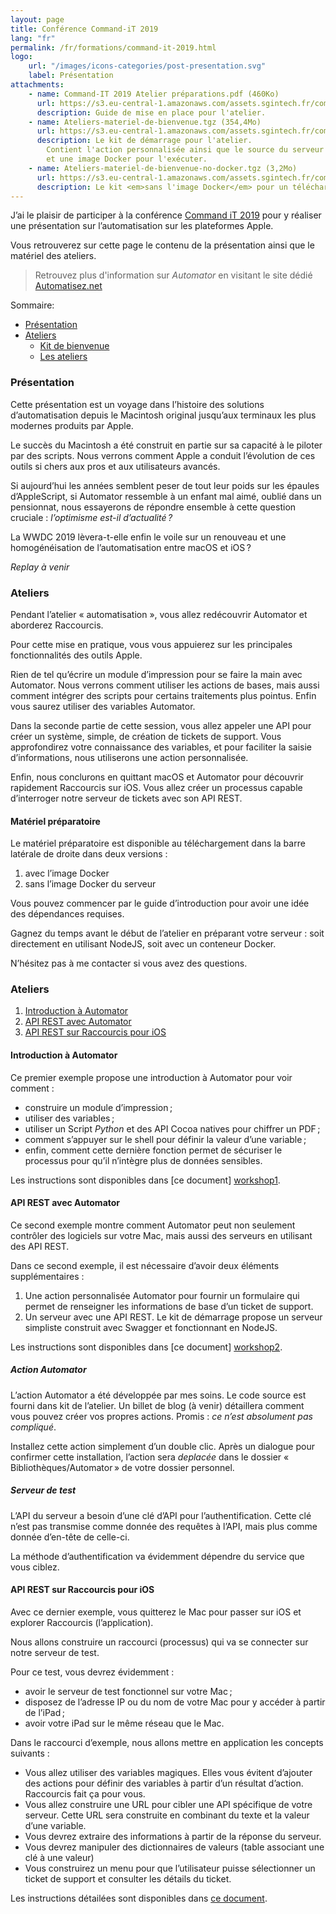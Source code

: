 ```yaml
---
layout: page
title: Conférence Command-iT 2019
lang: "fr"
permalink: /fr/formations/command-it-2019.html
logo: 
    url: "/images/icons-categories/post-presentation.svg"
    label: Présentation
attachments:
    - name: Command-IT 2019 Atelier préparations.pdf (460Ko)
      url: https://s3.eu-central-1.amazonaws.com/assets.sgintech.fr/command-it/Command-IT+2019+Atelier+préparations.pdf
      description: Guide de mise en place pour l'atelier.
    - name: Ateliers-materiel-de-bienvenue.tgz (354,4Mo)
      url: https://s3.eu-central-1.amazonaws.com/assets.sgintech.fr/command-it/Ateliers-materiel-de-bienvenue.tgz
      description: Le kit de démarrage pour l'atelier. 
        Contient l'action personnalisée ainsi que le source du serveur
        et une image Docker pour l'exécuter.
    - name: Ateliers-materiel-de-bienvenue-no-docker.tgz (3,2Mo)
      url: https://s3.eu-central-1.amazonaws.com/assets.sgintech.fr/command-it/Ateliers-materiel-de-bienvenue-no-docker.tgz
      description: Le kit <em>sans l'image Docker</em> pour un téléchargement plus léger.
---
```


J’ai le plaisir de participer à la conférence [Command iT 2019][cit] pour 
y réaliser une présentation sur l’automatisation sur les plateformes Apple.

Vous retrouverez sur cette page le contenu de la présentation ainsi que
le matériel des ateliers.

> Retrouvez plus d'information sur _Automator_ en visitant le site
> dédié [Automatisez.net](https://Automatisez.net)

Sommaire:

- [Présentation](#presentation)
- [Ateliers](#workshops)
    - [Kit de bienvenue](#welcome)
    - [Les ateliers](#go)

<div id="presentation"></div>

### Présentation

Cette présentation est un voyage dans l’histoire des solutions 
d’automatisation depuis le Macintosh original jusqu’aux terminaux 
les plus modernes produits par Apple.

Le succès du Macintosh a été construit en partie sur sa capacité à
le piloter par des scripts. 
Nous verrons comment Apple a conduit l’évolution de ces outils si 
chers aux pros et aux utilisateurs avancés.

Si aujourd’hui les années semblent peser de tout leur poids sur les 
épaules d’AppleScript, si Automator ressemble à un enfant mal aimé, 
oublié dans un pensionnat, nous essayerons de répondre ensemble à cette 
question cruciale : _l’optimisme est-il d’actualité ?_

La WWDC 2019 lèvera-t-elle enfin le voile sur un renouveau 
et une homogénéisation de l’automatisation entre macOS et iOS ?

_Replay à venir_

<div id="workshops"></div>

### Ateliers

Pendant l’atelier « automatisation », vous allez redécouvrir Automator 
et aborderez Raccourcis. 

Pour cette mise en pratique, vous vous appuierez sur les principales 
fonctionnalités des outils Apple.

Rien de tel qu’écrire un module d’impression pour se faire la main 
avec Automator. 
Nous verrons comment utiliser les actions de bases, mais aussi 
comment intégrer des scripts pour certains traitements plus pointus.
Enfin vous saurez utiliser des variables Automator.

Dans la seconde partie de cette session, vous allez appeler une API 
pour créer un système, simple, de création de tickets de support. 
Vous approfondirez votre connaissance des variables, et pour faciliter la 
saisie d’informations, nous utiliserons une action personnalisée.

Enfin, nous conclurons en quittant macOS et Automator pour découvrir 
rapidement Raccourcis sur iOS. 
Vous allez créer un processus capable d’interroger notre serveur de 
tickets avec son API REST.

<div id="welcome"></div>

#### Matériel préparatoire

Le matériel préparatoire est disponible au téléchargement dans la barre latérale
de droite dans deux versions :

1. avec l’image Docker
2. sans l’image Docker du serveur

Vous pouvez commencer par le guide d’introduction pour avoir une idée des
dépendances requises.

Gagnez du temps avant le début de l’atelier en préparant votre serveur : 
soit directement en utilisant NodeJS, soit avec un conteneur Docker.

N’hésitez pas à me contacter si vous avez des questions.

<div id="go"></div>

### Ateliers

1. [Introduction à Automator](#wk1)
2. [API REST avec Automator](#wk2)
3. [API REST sur Raccourcis pour iOS](#wk3)

<div id="wk1"></div>

#### Introduction à Automator


Ce premier exemple propose une introduction à Automator pour voir comment :

- construire un module d’impression ;
- utiliser des variables ;
- utiliser un Script _Python_ et des API Cocoa natives pour chiffrer un PDF ;
- comment s’appuyer sur le shell pour définir la valeur d’une variable ;
- enfin, comment cette dernière fonction permet de sécuriser le processus pour qu’il n’intègre plus de données sensibles. 

Les instructions sont disponibles dans [ce document] [workshop1].


<div id="wk2"></div>

#### API REST avec Automator

Ce second exemple montre comment Automator peut non seulement contrôler des
logiciels sur votre Mac, mais aussi des serveurs en utilisant des API REST.

Dans ce second exemple, il est nécessaire d’avoir deux éléments supplémentaires :

1. Une action personnalisée Automator pour fournir un formulaire
   qui permet de renseigner les informations de base d’un ticket de support.
2. Un serveur avec une API REST. 
   Le kit de démarrage propose un serveur simpliste construit avec Swagger et
   fonctionnant en NodeJS. 

Les instructions sont disponibles dans [ce document] [workshop2].

##### Action Automator 

L’action Automator a été développée par mes soins. 
Le code source est fourni dans kit de l’atelier. Un billet de blog (à venir) détaillera comment vous pouvez créer vos propres actions. 
Promis : _ce n’est absolument pas compliqué_. 

Installez cette action simplement d’un double clic. 
Après un dialogue pour confirmer cette installation, l’action sera _deplacée_ dans le dossier « Bibliothèques/Automator » de votre dossier personnel. 

##### Serveur de test

L’API du serveur a besoin d’une clé d’API pour l’authentification.
Cette clé n’est pas transmise comme donnée des requêtes à l’API, mais plus comme
donnée d’en-tête de celle-ci.

La méthode d’authentification va évidemment dépendre du service que vous ciblez.


<div id="wk3"></div>

#### API REST sur Raccourcis pour iOS

Avec ce dernier exemple, vous quitterez le Mac pour passer sur iOS et explorer Raccourcis (l’application). 

Nous allons construire un raccourci (processus) qui va se connecter sur notre serveur de test. 

Pour ce test, vous devrez évidemment :
- avoir le serveur de test fonctionnel sur votre Mac ;
- disposez de l’adresse IP ou du nom de votre Mac pour y accéder à partir de l’iPad ;
- avoir votre iPad sur le même réseau que le Mac. 

Dans le raccourci d’exemple, nous allons mettre en application les concepts suivants :

- Vous allez utiliser des variables magiques. 
  Elles vous évitent d’ajouter des actions pour définir des variables 
  à partir d’un résultat d’action. 
  Raccourcis fait ça pour vous. 
- Vous allez construire une URL pour cibler une API spécifique de votre serveur. 
  Cette URL sera construite en combinant du texte et la valeur d’une variable. 
- Vous devrez extraire des informations à partir de la réponse du serveur. 
- Vous devrez manipuler des dictionnaires de valeurs 
  (table associant une clé à une valeur)
- Vous construirez un menu pour que l’utilisateur puisse sélectionner un 
  ticket de support et consulter les détails du ticket. 

Les instructions détailées sont disponibles dans [ce document][workshop3].


[cit]: https://Command-iT.fr/

[workshop1]: https://s3.eu-central-1.amazonaws.com/assets.sgintech.fr/command-it/presentations/Command-IT+2019+Atelier+01-intro-automator.pdf
[workshop2]: https://s3.eu-central-1.amazonaws.com/assets.sgintech.fr/command-it/presentations/Command-IT+2019+Atelier+02-creer-ticket.pdf
[workshop3]: https://s3.eu-central-1.amazonaws.com/assets.sgintech.fr/command-it/presentations/Command-IT+2019+Atelier+03-voir-tickets.pdf

[final1]: https://s3.eu-central-1.amazonaws.com/assets.sgintech.fr/command-it/correctifs/01-service-impression.zip
[final2]: https://s3.eu-central-1.amazonaws.com/assets.sgintech.fr/command-it/correctifs/02-automator-ticket-support.zip
[final3]: https://s3.eu-central-1.amazonaws.com/assets.sgintech.fr/command-it/correctifs/03-raccourcis-liste-tickets.zip
